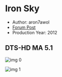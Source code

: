 # Iron Sky

* Author: aron7awol
* [Forum Post](https://www.avsforum.com/threads/bass-eq-for-filtered-movies.2995212/post-58265238)
* Production Year: 2012

## DTS-HD MA 5.1

![img 0](https://i.imgur.com/PdktbQm.jpg)

![img 1](https://i.imgur.com/rRbQWYV.jpg)

